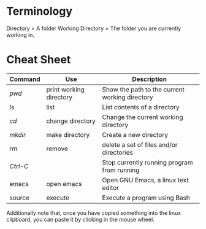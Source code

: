 # Terminology
Directory = A folder
Working Directory = The folder you are currently working in.

# Cheat Sheet

| Command | Use | Description |
| ------- | --- | ----------- |
| _pwd_ | print working directory | Show the path to the current working directory |
| _ls_ | list | List contents of a directory |
| _cd_ | change directory | Change the current working directory |
| _mkdir_ | make directory | Create a new directory |
| _rm_ | remove | delete a set of files and/or directories |
| _Ctrl-C_ | | Stop currently running program from running |
| emacs | open emacs | Open GNU Emacs, a linux text editor |
| source | execute | Execute a program using Bash |

Additionally note that, once you have copied something into the linux clipboard, you can paste it by clicking in the mouse wheel.